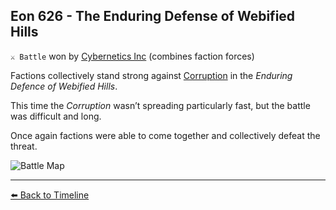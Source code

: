 ## Eon 626 - The Enduring Defense of Webified Hills

`⚔️ Battle` won by [Cybernetics Inc](https://zeithalt.github.io/r/cybernetics_inc.html) (combines faction forces)

Factions collectively stand strong against [Corruption](https://zeithalt.github.io/r/corruption.html) in the _Enduring Defence of Webified Hills_.

This time the _Corruption_ wasn’t spreading particularly fast, but the battle was difficult and long.

Once again factions were able to come together and collectively defeat the threat.

![Battle Map](https://zeithalt.github.io/t/m/eon0626.png)



----------
[⬅️ Back to Timeline](https://zeithalt.github.io/t/#eon0626)